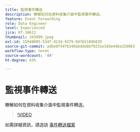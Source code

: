 ```yaml
---
title: 監視事件轉送
description: 瞭解如何在資料收集介面中監視事件轉送。
feature: Event Forwarding
role: Data Engineer
level: Experienced
jira: KT-10611
thumbnail: 343999.jpeg
exl-id: 15948005-53d7-413d-9379-0d7b5189b839
source-git-commit: adbe8f4476340abddebbf9231e3dde44ba328063
workflow-type: tm+mt
source-wordcount: '44'
ht-degree: 63%

---
```


# 監視事件轉送

瞭解如何在資料收集介面中監視事件轉送。

>[!VIDEO](https://video.tv.adobe.com/v/343999?quality=12&learn=on)

如需詳細資訊，請造訪 [事件轉送檔案](https://experienceleague.adobe.com/docs/experience-platform/tags/event-forwarding/overview.html)
